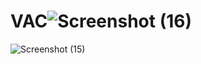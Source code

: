 # VAC![Screenshot (16)](https://github.com/VikramChinnasamy/VAC/assets/137596081/3f74e5a9-861b-46dd-bbbb-639ff8095993)
![Screenshot (15)](https://github.com/VikramChinnasamy/VAC/assets/137596081/6a872fd0-a5c2-406d-bedf-aa05a66c6abe)
